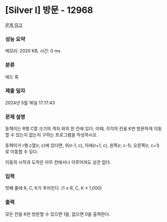 # [Silver I] 방문 - 12968 

[문제 링크](https://www.acmicpc.net/problem/12968) 

### 성능 요약

메모리: 2020 KB, 시간: 0 ms

### 분류

애드 혹

### 제출 일자

2024년 5월 16일 17:17:43

### 문제 설명

<p>동혁이는 R행 C열 크기의 격자 위의 한 칸에 있다. 이때, 각각의 칸을 K번 방문하게 이동할 수 있는지 없는지 구하는 프로그램을 작성하시오.</p>

<p>동혁이가 r행 c열(r, c)에 있다면, 위(r-1, c), 아래(r+1, c), 왼쪽(r, c-1), 오른쪽(r, c+1)로 이동할 수 있다.</p>

<p>이동의 시작과 도착은 아무 칸에서나 이루어져도 상관 없다.</p>

### 입력 

 <p>첫째 줄에 R, C, K가 주어진다. (1 ≤ R, C, K ≤ 1,000)</p>

### 출력 

 <p>모든 칸을 K번 방문할 수 있으면 1을, 없으면 0을 출력한다.</p>

